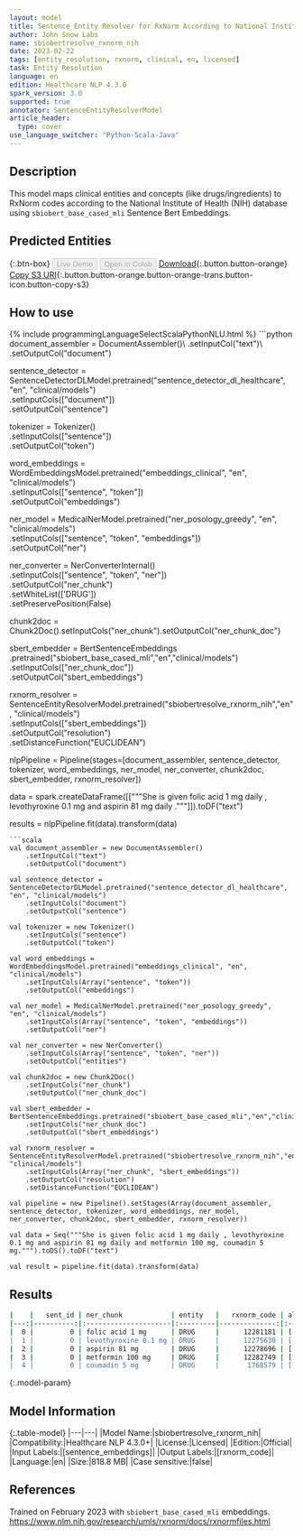 ```yaml
---
layout: model
title: Sentence Entity Resolver for RxNorm According to National Institute of Health (NIH) Database (sbiobert_base_cased_mli embeddings)
author: John Snow Labs
name: sbiobertresolve_rxnorm_nih
date: 2023-02-22
tags: [entity_resolution, rxnorm, clinical, en, licensed]
task: Entity Resolution
language: en
edition: Healthcare NLP 4.3.0
spark_version: 3.0
supported: true
annotator: SentenceEntityResolverModel
article_header:
  type: cover
use_language_switcher: "Python-Scala-Java"
---
```


## Description

This model maps clinical entities and concepts (like drugs/ingredients) to RxNorm codes according to the National Institute of Health (NIH) database using `sbiobert_base_cased_mli` Sentence Bert Embeddings.

## Predicted Entities



{:.btn-box}
<button class="button button-orange" disabled>Live Demo</button>
<button class="button button-orange" disabled>Open in Colab</button>
[Download](https://s3.amazonaws.com/auxdata.johnsnowlabs.com/clinical/models/sbiobertresolve_rxnorm_nih_en_4.3.0_3.0_1677106956679.zip){:.button.button-orange}
[Copy S3 URI](s3://auxdata.johnsnowlabs.com/clinical/models/sbiobertresolve_rxnorm_nih_en_4.3.0_3.0_1677106956679.zip){:.button.button-orange.button-orange-trans.button-icon.button-copy-s3}

## How to use



<div class="tabs-box" markdown="1">
{% include programmingLanguageSelectScalaPythonNLU.html %}
```python
document_assembler = DocumentAssembler()\
		.setInputCol("text")\
		.setOutputCol("document")

sentence_detector = SentenceDetectorDLModel.pretrained("sentence_detector_dl_healthcare", "en", "clinical/models") \
		.setInputCols(["document"]) \
		.setOutputCol("sentence")

tokenizer = Tokenizer()\
		.setInputCols(["sentence"])\
		.setOutputCol("token")
	
word_embeddings = WordEmbeddingsModel.pretrained("embeddings_clinical", "en", "clinical/models")\
		.setInputCols(["sentence", "token"])\
		.setOutputCol("embeddings")

ner_model = MedicalNerModel.pretrained("ner_posology_greedy", "en", "clinical/models") \
		.setInputCols(["sentence", "token", "embeddings"]) \
		.setOutputCol("ner")

ner_converter = NerConverterInternal() \
    .setInputCols(["sentence", "token", "ner"]) \
    .setOutputCol("ner_chunk")\
    .setWhiteList(['DRUG'])\
    .setPreservePosition(False)

chunk2doc = Chunk2Doc().setInputCols("ner_chunk").setOutputCol("ner_chunk_doc")

sbert_embedder = BertSentenceEmbeddings\
.pretrained("sbiobert_base_cased_mli","en","clinical/models")\
.setInputCols(["ner_chunk_doc"])\
.setOutputCol("sbert_embeddings")

rxnorm_resolver = SentenceEntityResolverModel.pretrained("sbiobertresolve_rxnorm_nih","en", "clinical/models") \
    .setInputCols(["sbert_embeddings"]) \
    .setOutputCol("resolution")\
    .setDistanceFunction("EUCLIDEAN")


nlpPipeline = Pipeline(stages=[document_assembler, 
                               sentence_detector, 
                               tokenizer, 
                               word_embeddings, 
                               ner_model, 
                               ner_converter, 
                               chunk2doc, 
                               sbert_embedder, 
                               rxnorm_resolver])

data = spark.createDataFrame([["""She is given folic acid 1 mg daily , levothyroxine 0.1 mg and aspirin 81 mg daily ."""]]).toDF("text")

results = nlpPipeline.fit(data).transform(data)
```
```scala
val document_assembler = new DocumentAssembler()
	.setInputCol("text")
	.setOutputCol("document")

val sentence_detector = SentenceDetectorDLModel.pretrained("sentence_detector_dl_healthcare", "en", "clinical/models")
	.setInputCols("document")
	.setOutputCol("sentence")

val tokenizer = new Tokenizer()
	.setInputCols("sentence")
	.setOutputCol("token")

val word_embeddings = WordEmbeddingsModel.pretrained("embeddings_clinical", "en", "clinical/models")
    .setInputCols(Array("sentence", "token"))
    .setOutputCol("embeddings")

val ner_model = MedicalNerModel.pretrained("ner_posology_greedy", "en", "clinical/models")
    .setInputCols(Array("sentence", "token", "embeddings"))
    .setOutputCol("ner")

val ner_converter = new NerConverter()
    .setInputCols(Array("sentence", "token", "ner"))
    .setOutputCol("entities")

val chunk2doc = new Chunk2Doc()
    .setInputCols("ner_chunk")
    .setOutputCol("ner_chunk_doc")

val sbert_embedder = BertSentenceEmbeddings.pretrained("sbiobert_base_cased_mli","en","clinical/models")
    .setInputCols("ner_chunk_doc")
    .setOutputCol("sbert_embeddings")

val rxnorm_resolver = SentenceEntityResolverModel.pretrained("sbiobertresolve_rxnorm_nih","en", "clinical/models")
    .setInputCols(Array("ner_chunk", "sbert_embeddings"))
    .setOutputCol("resolution")
    .setDistanceFunction("EUCLIDEAN")

val pipeline = new Pipeline().setStages(Array(document_assembler, sentence_detector, tokenizer, word_embeddings, ner_model, ner_converter, chunk2doc, sbert_embedder, rxnorm_resolver))

val data = Seq("""She is given folic acid 1 mg daily , levothyroxine 0.1 mg and aspirin 81 mg daily and metformin 100 mg, coumadin 5 mg.""").toDS().toDF("text")

val result = pipeline.fit(data).transform(data)
```
</div>

## Results

```bash
|    |   sent_id | ner_chunk            | entity   |   rxnorm_code | all_codes                                                   | resolutions                                                                                                                          |
|---:|----------:|:---------------------|:---------|--------------:|:------------------------------------------------------------|:-------------------------------------------------------------------------------------------------------------------------------------|
|  0 |         0 | folic acid 1 mg      | DRUG     |      12281181 | ['12281181', '12283696', '12270292', '12306595',  1227889...| ['folic acid 1 MG [folic acid 1 MG]', 'folic acid 1.1 MG [folic acid 1.1 MG]', 'folic acid 1 MG/ML [folic acid 1 MG/ML]', 'folic a...|
|  1 |         0 | levothyroxine 0.1 mg | DRUG     |      12275630 | ['12275630', '12275646', '12301585', '12306484',  1235044...| ['levothyroxine sodium 0.1 MG [levothyroxine sodium 0.1 MG]', 'levothyroxine sodium 0.01 MG [levothyroxine sodium 0.01 MG]', 'levo...|
|  2 |         0 | aspirin 81 mg        | DRUG     |      12278696 | ['12278696', '12299811', '12298729', '12311168', '1230631...| ['aspirin 81 MG [aspirin 81 MG]', 'aspirin 81 MG [YSP Aspirin] [aspirin 81 MG [YSP Aspirin]]', 'aspirin 81 MG [Med Aspirin] [aspir...|
|  3 |         0 | metformin 100 mg     | DRUG     |      12282749 | ['12282749', '3735316', '12279966', '1509573', '3736179'... | ['metformin hydrochloride 100 MG/ML [metformin hydrochloride 100 MG/ML]', 'metFORMIN hydrochloride 100 MG/ML [metFORMIN hydrochlor...|
|  4 |         0 | coumadin 5 mg        | DRUG     |       1768579 | ['1768579', '12534260', '1780903', '1768951', '1510873' ... | ['coumarin 5 MG [coumarin 5 MG]', 'vericiguat 5 MG [vericiguat 5 MG]', 'pridinol 5 MG [pridinol 5 MG]', 'propinox 5 MG [propinox 5...|
```

{:.model-param}
## Model Information

{:.table-model}
|---|---|
|Model Name:|sbiobertresolve_rxnorm_nih|
|Compatibility:|Healthcare NLP 4.3.0+|
|License:|Licensed|
|Edition:|Official|
|Input Labels:|[sentence_embeddings]|
|Output Labels:|[rxnorm_code]|
|Language:|en|
|Size:|818.8 MB|
|Case sensitive:|false|

## References

Trained on February 2023 with `sbiobert_base_cased_mli` embeddings.
https://www.nlm.nih.gov/research/umls/rxnorm/docs/rxnormfiles.html